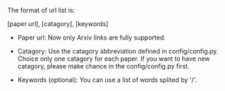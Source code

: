 The format of url list is:

[paper url], [catagory], [keywords]

* Paper url: Now only Arxiv links are fully supported.

* Catagory: Use the catagory abbreviation defined in config/config.py. Choice only one catagory for each paper. If you want to have new catagory, please make chance in the config/config.py first.

* Keywords (optional): You can use a list of words splited by '/'.
